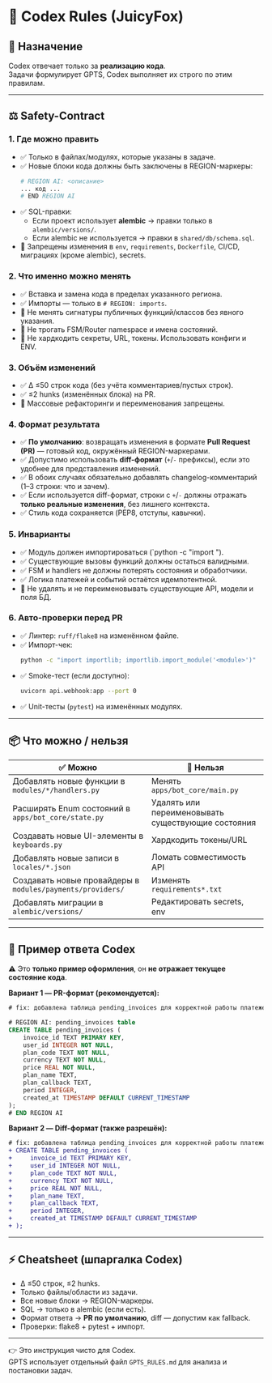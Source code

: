 # 🤖 Codex Rules (JuicyFox)

## 📌 Назначение  
Codex отвечает только за **реализацию кода**.  
Задачи формулирует GPTS, Codex выполняет их строго по этим правилам.  

---

## ⚖️ Safety-Contract

### 1. Где можно править  
- ✅ Только в файлах/модулях, которые указаны в задаче.  
- ✅ Новые блоки кода должны быть заключены в REGION-маркеры:  
  ```python
  # REGION AI: <описание>
  ... код ...
  # END REGION AI
  ```  
- ✅ SQL-правки:  
  - Если проект использует **alembic** → правки только в `alembic/versions/`.  
  - Если alembic не используется → правки в `shared/db/schema.sql`.  
- 🚫 Запрещены изменения в `env`, `requirements`, `Dockerfile`, CI/CD, миграциях (кроме alembic), secrets.  

### 2. Что именно можно менять  
- ✅ Вставка и замена кода в пределах указанного региона.  
- ✅ Импорты — только в `# REGION: imports`.  
- 🚫 Не менять сигнатуры публичных функций/классов без явного указания.  
- 🚫 Не трогать FSM/Router namespace и имена состояний.  
- 🚫 Не хардкодить секреты, URL, токены. Использовать конфиги и ENV.  

### 3. Объём изменений  
- ✅ Δ ≤50 строк кода (без учёта комментариев/пустых строк).  
- ✅ ≤2 hunks (изменённых блока) на PR.  
- 🚫 Массовые рефакторинги и переименования запрещены.  

### 4. Формат результата  
- ✅ **По умолчанию**: возвращать изменения в формате **Pull Request (PR)** — готовый код, окружённый REGION-маркерами.  
- ✅ Допустимо использовать **diff-формат** (`+`/`-` префиксы), если это удобнее для представления изменений.  
- ✅ В обоих случаях обязательно добавлять changelog-комментарий (1–3 строки: что и зачем).  
- ✅ Если используется diff-формат, строки с `+`/`-` должны отражать **только реальные изменения**, без лишнего контекста.  
- ✅ Стиль кода сохраняется (PEP8, отступы, кавычки).  

### 5. Инварианты  
- ✅ Модуль должен импортироваться (`python -c "import <module>").  
- ✅ Существующие вызовы функций должны остаться валидными.  
- ✅ FSM и handlers не должны потерять состояния и обработчики.  
- ✅ Логика платежей и событий остаётся идемпотентной.  
- 🚫 Не удалять и не переименовывать существующие API, модели и поля БД.  

### 6. Авто-проверки перед PR  
- ✅ Линтер: `ruff/flake8` на изменённом файле.  
- ✅ Импорт-чек:  
  ```bash
  python -c "import importlib; importlib.import_module('<module>')"
  ```  
- ✅ Smoke-тест (если доступно):  
  ```bash
  uvicorn api.webhook:app --port 0
  ```  
- ✅ Unit-тесты (`pytest`) на изменённых модулях.  

---

## 📦 Что можно / нельзя

| ✅ Можно | 🚫 Нельзя |
|---------|-----------|
| Добавлять новые функции в `modules/*/handlers.py` | Менять `apps/bot_core/main.py` |
| Расширять Enum состояний в `apps/bot_core/state.py` | Удалять или переименовывать существующие состояния |
| Создавать новые UI-элементы в `keyboards.py` | Хардкодить токены/URL |
| Добавлять новые записи в `locales/*.json` | Ломать совместимость API |
| Создавать новые провайдеры в `modules/payments/providers/` | Изменять `requirements*.txt` |
| Добавлять миграции в `alembic/versions/` | Редактировать secrets, env |  

---

## 📌 Пример ответа Codex  

⚠️ Это **только пример оформления**, он **не отражает текущее состояние кода**.  

**Вариант 1 — PR-формат (рекомендуется):**

```sql
# fix: добавлена таблица pending_invoices для корректной работы платежей

# REGION AI: pending_invoices table
CREATE TABLE pending_invoices (
    invoice_id TEXT PRIMARY KEY,
    user_id INTEGER NOT NULL,
    plan_code TEXT NOT NULL,
    currency TEXT NOT NULL,
    price REAL NOT NULL,
    plan_name TEXT,
    plan_callback TEXT,
    period INTEGER,
    created_at TIMESTAMP DEFAULT CURRENT_TIMESTAMP
);
# END REGION AI
```

**Вариант 2 — Diff-формат (также разрешён):**

```diff
# fix: добавлена таблица pending_invoices для корректной работы платежей
+ CREATE TABLE pending_invoices (
+     invoice_id TEXT PRIMARY KEY,
+     user_id INTEGER NOT NULL,
+     plan_code TEXT NOT NULL,
+     currency TEXT NOT NULL,
+     price REAL NOT NULL,
+     plan_name TEXT,
+     plan_callback TEXT,
+     period INTEGER,
+     created_at TIMESTAMP DEFAULT CURRENT_TIMESTAMP
+ );
```

---

## ⚡ Cheatsheet (шпаргалка Codex)

- Δ ≤50 строк, ≤2 hunks.  
- Только файлы/области из задачи.  
- Все новые блоки → REGION-маркеры.  
- SQL → только в alembic (если есть).  
- Формат ответа → **PR по умолчанию**, diff — допустим как fallback.  
- Проверки: flake8 + pytest + импорт.  

---

👉 Это инструкция чисто для Codex.  
GPTS использует отдельный файл `GPTS_RULES.md` для анализа и постановки задач.

